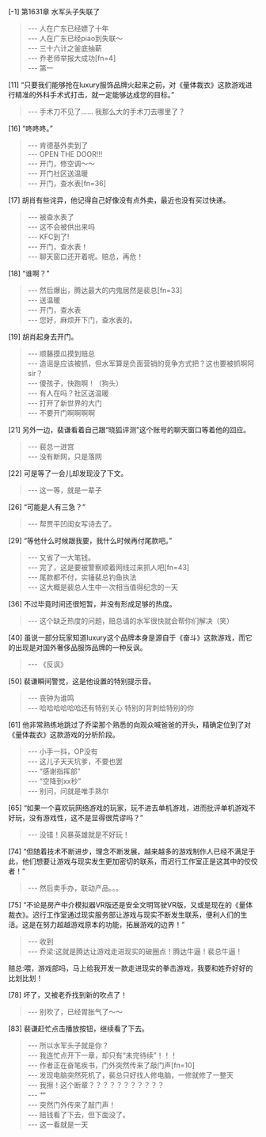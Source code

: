 
[-1] 第1631章 水军头子失联了
>--- 人在广东已经嫖了十年<br>
>--- 人在广东已经piao到失联～<br>
>--- 三十六计之釜底抽薪<br>
>--- 乔老师举报大成功[fn=4]<br>
>--- 第一<br>

[11] “只要我们能够抢在luxury服饰品牌火起来之前，对《量体裁衣》这款游戏进行精准的外科手术式打击，就一定能够达成您的目标。”
>--- 手术刀不见了……
我那么大的手术刀去哪里了？<br>

[16] “咚咚咚。”
>--- 肯德基外卖到了<br>
>--- OPEN THE DOOR!!!<br>
>--- 开门，修空调～～<br>
>--- 开门社区送温暖<br>
>--- 开门，查水表[fn=36]<br>

[17] 胡肖有些诧异，他记得自己好像没有点外卖，最近也没有买过快递。
>--- 被查水表了<br>
>--- 这不会被供出来吗<br>
>--- KFC到了!<br>
>--- 开门，查水表！<br>
>--- 聊天窗口还开着呢。赔总，再危！<br>

[18] “谁啊？”
>--- 然后爆出，腾达最大的内鬼居然是裴总[fn=33]<br>
>--- 送温暖<br>
>--- 开门，查水表<br>
>--- 您好，麻烦开下门，查水表的。<br>

[19] 胡肖起身去开门。
>--- 顺藤摸瓜摸到赔总<br>
>--- 造谣是应该被抓，但水军算是负面营销的竞争方式把？这也要被抓啊阿sir？<br>
>--- 傻孩子，快跑啊！（狗头）<br>
>--- 有人在吗？社区送温暖<br>
>--- 打开了新世界的大门<br>
>--- 不要开门啊啊啊啊<br>

[21] 另外一边，裴谦看着自己跟“晓狐评测”这个账号的聊天窗口等着他的回应。
>--- 裴总一进宫<br>
>--- 没有断网，只是落网<br>

[22] 可是等了一会儿却发现没了下文。
>--- 这一等，就是一辈子<br>

[26] “可能是人有三急？”
>--- 帮贾平凹闺女写诗去了。<br>

[29] “等他什么时候跟我要，我什么时候再付尾款吧。”
>--- 又省了一大笔钱。<br>
>--- 完了，这是要被警察顺着网线过来抓人吧[fn=43]<br>
>--- 尾款都不付，实锤裴总钓鱼执法<br>
>--- 这大概是裴总人生中一次相当值得纪念的一天<br>

[36] 不过毕竟时间还很短暂，并没有形成足够的热度。
>--- 这个缺乏热度的问题，赔总请的水军很快就会帮你们解决（笑）<br>

[40] 虽说一部分玩家知道luxury这个品牌本身是源自于《奋斗》这款游戏，而它的出现是对国外奢侈品服饰品牌的一种反讽。
>--- 《反讽》<br>

[50] 裴谦瞬间警觉，这是他设置的特别提示音。
>--- 丧钟为谁鸣<br>
>--- 哈哈哈哈哈哈还有特别关心 特别的背刺给特别的你<br>

[61] 他非常熟练地跳过了乔梁那个熟悉的向观众喊爸爸的开头，精确定位到了对《量体裁衣》这款游戏的分析阶段。
>--- 小手一抖，OP没有<br>
>--- 这儿子天天坑爹，不要也罢<br>
>--- “感谢指挥部”<br>
>--- “空降到xx秒”<br>
>--- 别问，问就是唯手熟尔<br>

[65] “如果一个喜欢玩网络游戏的玩家，玩不进去单机游戏，进而批评单机游戏不好玩，没有游戏性，这不是显得很荒谬吗？”
>--- 没错！风暴英雄就是不好玩！<br>

[74] “但随着技术不断进步，理念不断发展，越来越多的游戏制作人已经不满足于此，他们想要让游戏与现实发生更加密切的联系，而迟行工作室正是这其中的佼佼者！”
>--- 然后卖手办，联动产品。。。<br>

[75] “不论是房产中介模拟器VR版还是安全文明驾驶VR版，又或是现在的《量体裁衣》。迟行工作室通过现实服务部让游戏与现实不断发生联系，便利人们的生活。这是在努力超越游戏原本的功能，拓展游戏的边界！”
>--- 收到<br>
>--- 乔梁:这就是腾达让游戏走进现实的破圈点！腾达牛逼！裴总牛逼！

赔总:喂，游戏部吗，马上给我开发一款走进现实的拳击游戏，我要和姓乔好好的比划比划！<br>

[78] 坏了，又被老乔找到新的吹点了！
>--- 别吹了，已经胃胀气了～～<br>

[83] 裴谦赶忙点击播放按钮，继续看了下去。
>--- 所以水军头子就是你？<br>
>--- 我连忙点开下一章，却只有“未完待续”！！！<br>
>--- 作者正在奋笔疾书，门外突然传来了敲门声[fn=10]<br>
>--- 发现电脑突然死机了，裴总只好找人修电脑，一修就修了一整天<br>
>--- 我擦！这个断章？？？？？？？？？？？<br>
>--- 艹<br>
>--- 突然门外传来了敲门声！<br>
>--- 赔钱看了下去，但下面没了。<br>
>--- 这一看就是一天<br>
